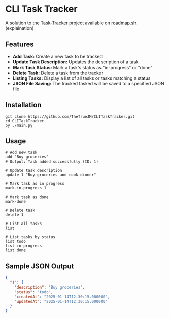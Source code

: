 # CLI Task Tracker
A solution to the [Task-Tracker](https://roadmap.sh/projects/task-tracker) project available on [roadmap.sh](https://roadmap.sh). <br>
(explaination)
## Features
- **Add Task:** Create a new task to be tracked
- **Update Task Description:** Updates the description of a task
- **Mark Task Status:** Mark a task's status as "in-progress" or "done"
- **Delete Task:** Delete a task from the tracker
- **Listing Tasks:** Display a list of all tasks or tasks matching a status
- **JSON File Saving:** The tracked tasked will be saved to a specified JSON file
## Installation
```
git clone https://github.com/TheTrueJM/CLITaskTracker.git
cd CLITaskTracker
py ./main.py
```
## Usage
```
# Add new task
add "Buy groceries"
# Output: Task added successfully (ID: 1)

# Update task description
update 1 "Buy groceries and cook dinner"

# Mark task as in progress
mark-in-progress 1

# Mark task as done
mark-done

# Delete task
delete 1

# List all tasks
list

# List tasks by status
list todo
list in-progress
list done
```
## Sample JSON Output
```json
{
  "1": {
    "description": "Buy groceries",
    "status": "todo",
    "createdAt": "2025-01-14T12:30:15.000000",
    "updatedAt": "2025-01-14T12:30:15.000000"
  }
}
```
